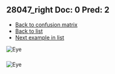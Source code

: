 ## 28047_right Doc: 0 Pred: 2
- [Back to confusion matrix](https://github.com/juliandewit/kaggle_retinopathy/blob/master/matrix.md)
- [Back to list](https://github.com/juliandewit/kaggle_retinopathy/blob/master/lists/02/list.md)
- [Next example in list](https://github.com/juliandewit/kaggle_retinopathy/blob/master/lists/02/28/28104_right.md)

![Eye](https://retinopaty.blob.core.windows.net/size1024/28047_right_0.jpeg)

### 

![Eye]()
